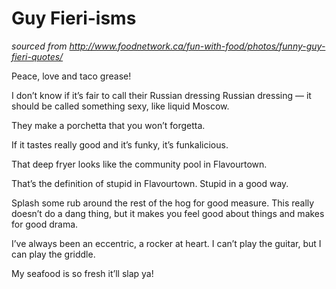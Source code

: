# Guy Fieri-isms
*sourced from http://www.foodnetwork.ca/fun-with-food/photos/funny-guy-fieri-quotes/*

Peace, love and taco grease!

I don’t know if it’s fair to call their Russian dressing Russian dressing — it should be called something sexy, like liquid Moscow.

They make a porchetta that you won’t forgetta.

If it tastes really good and it’s funky, it’s funkalicious.

That deep fryer looks like the community pool in Flavourtown.

That’s the definition of stupid in Flavourtown. Stupid in a good way.

Splash some rub around the rest of the hog for good measure. This really doesn’t do a dang thing, but it makes you feel good about things and makes for good drama.

I’ve always been an eccentric, a rocker at heart. I can’t play the guitar, but I can play the griddle.

My seafood is so fresh it’ll slap ya!
